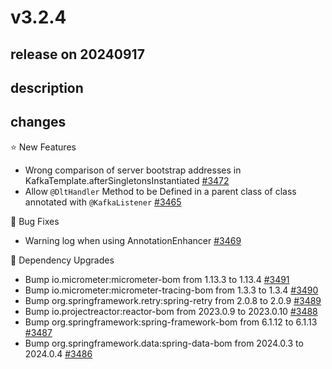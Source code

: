 # v3.2.4

## release on 20240917

## description

## changes

⭐ New Features

* Wrong comparison of server bootstrap addresses in KafkaTemplate.afterSingletonsInstantiated <a href="https://github.com/spring-projects/spring-kafka/issues/3472" data-hovercard-type="issue" data-hovercard-url="/spring-projects/spring-kafka/issues/3472/hovercard">#3472</a>
* Allow <code>@DltHandler</code> Method to be Defined in a parent class of class annotated with <code>@KafkaListener</code> <a href="https://github.com/spring-projects/spring-kafka/issues/3465" data-hovercard-type="issue" data-hovercard-url="/spring-projects/spring-kafka/issues/3465/hovercard">#3465</a>

🐞 Bug Fixes

* Warning log when using AnnotationEnhancer <a href="https://github.com/spring-projects/spring-kafka/issues/3469" data-hovercard-type="issue" data-hovercard-url="/spring-projects/spring-kafka/issues/3469/hovercard">#3469</a>

🔨 Dependency Upgrades

* Bump io.micrometer:micrometer-bom from 1.13.3 to 1.13.4 <a href="https://github.com/spring-projects/spring-kafka/pull/3491" data-hovercard-type="pull_request" data-hovercard-url="/spring-projects/spring-kafka/pull/3491/hovercard">#3491</a>
* Bump io.micrometer:micrometer-tracing-bom from 1.3.3 to 1.3.4 <a href="https://github.com/spring-projects/spring-kafka/pull/3490" data-hovercard-type="pull_request" data-hovercard-url="/spring-projects/spring-kafka/pull/3490/hovercard">#3490</a>
* Bump org.springframework.retry:spring-retry from 2.0.8 to 2.0.9 <a href="https://github.com/spring-projects/spring-kafka/pull/3489" data-hovercard-type="pull_request" data-hovercard-url="/spring-projects/spring-kafka/pull/3489/hovercard">#3489</a>
* Bump io.projectreactor:reactor-bom from 2023.0.9 to 2023.0.10 <a href="https://github.com/spring-projects/spring-kafka/pull/3488" data-hovercard-type="pull_request" data-hovercard-url="/spring-projects/spring-kafka/pull/3488/hovercard">#3488</a>
* Bump org.springframework:spring-framework-bom from 6.1.12 to 6.1.13 <a href="https://github.com/spring-projects/spring-kafka/pull/3487" data-hovercard-type="pull_request" data-hovercard-url="/spring-projects/spring-kafka/pull/3487/hovercard">#3487</a>
* Bump org.springframework.data:spring-data-bom from 2024.0.3 to 2024.0.4 <a href="https://github.com/spring-projects/spring-kafka/pull/3486" data-hovercard-type="pull_request" data-hovercard-url="/spring-projects/spring-kafka/pull/3486/hovercard">#3486</a>

